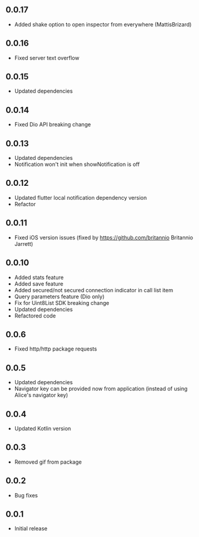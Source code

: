 ## 0.0.17
* Added shake option to open inspector from everywhere (MattisBrizard)

## 0.0.16
* Fixed server text overflow

## 0.0.15
* Updated dependencies

## 0.0.14
* Fixed Dio API breaking change

## 0.0.13
* Updated dependencies
* Notification won't init when showNotification is off

## 0.0.12
* Updated flutter local notification dependency version
* Refactor

## 0.0.11
* Fixed iOS version issues (fixed by https://github.com/britannio Britannio Jarrett)

## 0.0.10
* Added stats feature
* Added save feature
* Added secured/not secured connection indicator in call list item
* Query parameters feature (Dio only)
* Fix for Uint8List SDK breaking change
* Updated dependencies
* Refactored code

## 0.0.6
* Fixed http/http package requests

## 0.0.5
* Updated dependencies
* Navigator key can be provided now from application (instead of using Alice's navigator key)

## 0.0.4
* Updated Kotlin version

## 0.0.3
* Removed gif from package

## 0.0.2
* Bug fixes

## 0.0.1

* Initial release
